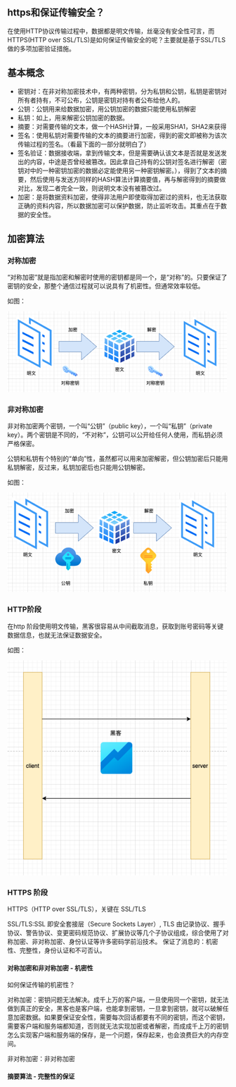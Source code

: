 ## https和保证传输安全？

在使用HTTP协议传输过程中，数据都是明文传输，丝毫没有安全性可言，而HTTPS(HTTP over SSL/TLS)是如何保证传输安全的呢？主要就是基于SSL/TLS做的多项加密验证措施。

## 基本概念
* 密钥对：在非对称加密技术中，有两种密钥，分为私钥和公钥，私钥是密钥对所有者持有，不可公布，公钥是密钥对持有者公布给他人的。
* 公钥：公钥用来给数据加密，用公钥加密的数据只能使用私钥解密
* 私钥：如上，用来解密公钥加密的数据。
* 摘要：对需要传输的文本，做一个HASH计算，一般采用SHA1，SHA2来获得
* 签名：使用私钥对需要传输的文本的摘要进行加密，得到的密文即被称为该次传输过程的签名。（看最下面的一部分就明白了）
* 签名验证：数据接收端，拿到传输文本，但是需要确认该文本是否就是发送发出的内容，中途是否曾经被篡改。因此拿自己持有的公钥对签名进行解密（密钥对中的一种密钥加密的数据必定能使用另一种密钥解密。），得到了文本的摘要，然后使用与发送方同样的HASH算法计算摘要值，再与解密得到的摘要做对比，发现二者完全一致，则说明文本没有被篡改过。
* 加密：是将数据资料加密，使得非法用户即使取得加密过的资料，也无法获取正确的资料内容，所以数据加密可以保护数据，防止监听攻击。其重点在于数据的安全性。

## 加密算法

### 对称加密

“对称加密”就是指加密和解密时使用的密钥都是同一个，是“对称”的。只要保证了密钥的安全，那整个通信过程就可以说具有了机密性。但通常效率较低。

如图：

<img src="../img/对称加密.png" width="500px">

### 非对称加密

非对称加密两个密钥，一个叫“公钥”（public key），一个叫“私钥”（private key）。两个密钥是不同的，“不对称”，公钥可以公开给任何人使用，而私钥必须严格保密。

公钥和私钥有个特别的“单向”性，虽然都可以用来加密解密，但公钥加密后只能用私钥解密，反过来，私钥加密后也只能用公钥解密。

如图：

<img src="../img/非对称加密.png" width="500px">

### HTTP阶段

在http 阶段使用明文传输，黑客很容易从中间截取消息，获取到账号密码等关键数据信息，也就无法保证数据安全。

如图：

<img src="../img/http-black-people.png" width="500px">


### HTTPS 阶段

HTTPS（HTTP over SSL/TLS），关键在 SSL/TLS

SSL/TLS:SSL 即安全套接层（Secure Sockets Layer）, TLS 由记录协议、握手协议、警告协议、变更密码规范协议、扩展协议等几个子协议组成，综合使用了对称加密、非对称加密、身份认证等许多密码学前沿技术。 保证了消息的：机密性、完整性，身份认证和不可否认。

#### 对称加密和非对称加密 - 机密性

如何保证传输的机密性？

对称加密：密钥问题无法解决。成千上万的客户端，一旦使用同一个密钥，就无法做到真正的安全，黑客也是客户端，也能拿到密钥，一旦拿到密钥，就可以破解任意加密数据。如果要保证安全性，需要每次回话都要有不同的密钥，而这个密钥，需要客户端和服务端都知道，否则就无法实现加密或者解密，而成成千上万的密钥怎么实现客户端和服务端的保存，是一个问题，保存起来，也会浪费巨大的内存空间。

非对称加密：非对称加密

#### 摘要算法 - 完整性的保证

